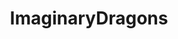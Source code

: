 ---
title: ImaginaryDragons
crosslinks:
- BirdsForScale
- ImaginaryMonsters
- botwatch
- youtubefactsbot
- ImaginaryWitcher
- ImaginaryEquestria
- dragons
- wow
- Art
- anti_gif_bot
- ImaginaryNetwork
- Imaginaryvessels
- WarshipPorn
- pokemon
- sometal
- ImaginaryHybrids
- ImaginaryLeviathans
- yugioh
- Phobia
- imaginarynetwork
---